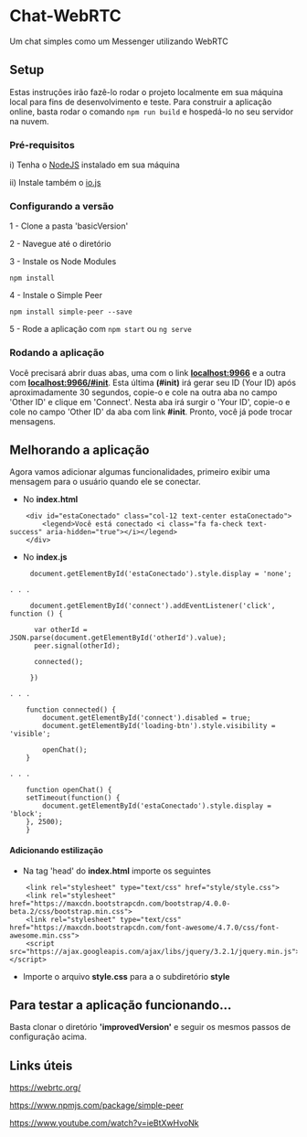 # Chat-WebRTC

Um chat simples como um Messenger utilizando WebRTC

## Setup

Estas instruções irão fazê-lo rodar o projeto localmente em sua máquina local para fins de desenvolvimento e teste. Para construir a aplicação online, basta rodar o comando ```npm run build``` e hospedá-lo no seu servidor na nuvem.

### Pré-requisitos

i) Tenha o [NodeJS](https://nodejs.org/en/) instalado em sua máquina

ii) Instale também o [io.js](https://iojs.org/en/index.html)

### Configurando a versão

1 - Clone a pasta 'basicVersion'

2 - Navegue até o diretório

3 - Instale os Node Modules
```
npm install
```

4 - Instale o Simple Peer
```
npm install simple-peer --save
```

5 - Rode a aplicação com ```npm start``` ou ```ng serve```

### Rodando a aplicação

Você precisará abrir duas abas, uma com o link **[localhost:9966](localhost:9966)** e a outra com **[localhost:9966/#init](localhost:9966/#init)**. Esta última **(#init)** irá gerar seu ID (Your ID) após aproximadamente 30 segundos, copie-o e cole na outra aba no campo 'Other ID' e clique em 'Connect'. Nesta aba irá surgir o 'Your ID', copie-o e cole no campo 'Other ID' da aba com link **#init**. Pronto, você já pode trocar mensagens.

## Melhorando a aplicação

Agora vamos adicionar algumas funcionalidades, primeiro exibir uma mensagem para o usuário quando ele se conectar.
- No **index.html**
```
    <div id="estaConectado" class="col-12 text-center estaConectado">
        <legend>Você está conectado <i class="fa fa-check text-success" aria-hidden="true"></i></legend>
    </div>
```
- No **index.js**
```
     document.getElementById('estaConectado').style.display = 'none';
	
. . . 

     document.getElementById('connect').addEventListener('click', function () {

	  var otherId = JSON.parse(document.getElementById('otherId').value);
	  peer.signal(otherId);

	  connected();

     })

. . .

	function connected() {
	    document.getElementById('connect').disabled = true;
	    document.getElementById('loading-btn').style.visibility = 'visible';

	    openChat();
	}

. . .

    function openChat() {
	setTimeout(function() {
	  	document.getElementById('estaConectado').style.display = 'block';
	}, 2500);
    }

```

#### Adicionando estilização
- Na tag 'head' do **index.html** importe os seguintes
```
    <link rel="stylesheet" type="text/css" href="style/style.css">
    <link rel="stylesheet" href="https://maxcdn.bootstrapcdn.com/bootstrap/4.0.0-beta.2/css/bootstrap.min.css">
    <link rel="stylesheet" type="text/css" href="https://maxcdn.bootstrapcdn.com/font-awesome/4.7.0/css/font-awesome.min.css">
    <script src="https://ajax.googleapis.com/ajax/libs/jquery/3.2.1/jquery.min.js"></script>
```
- Importe o arquivo **style.css** para a o subdiretório **style**

## Para testar a aplicação funcionando...

Basta clonar o diretório **'improvedVersion'** e seguir os mesmos passos de configuração acima.

## Links úteis

https://webrtc.org/

https://www.npmjs.com/package/simple-peer

https://www.youtube.com/watch?v=ieBtXwHvoNk

